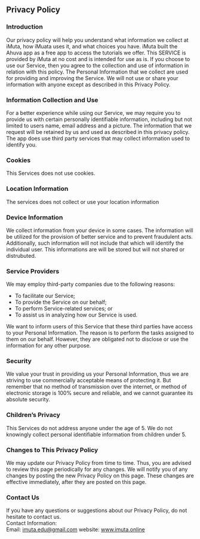 Privacy Policy  
----------------

### Introduction  
Our privacy policy will help you understand what information we collect at iMuta, how iMuata uses it, and what choices you have.
iMuta built the Ahuva app as a free app to access the tutorials we offer. This SERVICE is provided by iMuta at no cost and is intended for use as is.
If you choose to use our Service, then you agree to the collection and use of information in  relation with this policy. The Personal Information that we collect are used for providing and improving the Service. We will not use or share your information with anyone except as described in this Privacy Policy.

### Information Collection and Use  
For a better experience while using our Service, we may require you to provide us with certain personally identifiable information, including but not limited to users name, email address and a picture. The information that we request will be retained by us and used as described in this privacy policy.  
The app does use third party services that may collect information used to identify you. 

### Cookies  
This Services does not use cookies.  

### Location Information  
The services does not collect or use your location information

### Device Information  
We collect information from your device in some cases. The information will be utilized for the provision of better service and to prevent fraudulent acts. Additionally, such information will not include that which will identify the individual user. This informations are will be stored but will not shared or distrubuted.

### Service Providers  
We may employ third-party companies due to the following reasons:  
* To facilitate our Service;
* To provide the Service on our behalf;
* To perform Service-related services; or
* To assist us in analyzing how our Service is used.  

We want to inform users of this Service that these third parties have access to your Personal Information. The reason is to perform the tasks assigned to them on our behalf. However, they are obligated not to disclose or use the information for any other purpose.  

### Security  
We value your trust in providing us your Personal Information, thus we are striving to use commercially acceptable means of protecting it. But remember that no method of transmission over the internet, or method of electronic storage is 100% secure and reliable, and we cannot guarantee its absolute security.  

### Children’s Privacy  
This Services do not address anyone under the age of 5. We do not knowingly collect personal identifiable information from children under 5.  

### Changes to This Privacy Policy  
We may update our Privacy Policy from time to time. Thus, you are advised to review this page periodically for any changes. We will notify you of any changes by posting the new Privacy Policy on this page. These changes are effective immediately, after they are posted on this page.  

### Contact Us  
If you have any questions or suggestions about our Privacy Policy, do not hesitate to contact us.  
Contact Information:  
Email: imuta.edu@gmail.com
website: www.imuta.online
